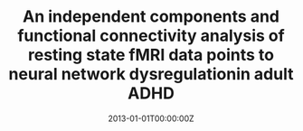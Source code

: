 ---
title: "An independent components and functional connectivity analysis of resting state fMRI data points to neural network dysregulationin adult ADHD"
authors:
- Elseline Hoekzema
- Susana Carmona
- J Antoni Ramos Quiroga
- Vanesa Richarte Fernández
- Rosa Bosch
- Juan Carlos Soliva
- Mariana Rovira
- Antonio Bulbena
- Adolf Tobeña
- Miguel Casas
- Óscar Vilarroya
date: "2013-01-01T00:00:00Z"
doi: ""
publishDate: "2013-01-01T00:00:00Z"
publication_types: ["2"]
publication: "In *Human Brain Mapping*"
tags:
- Others
featured: false
links:
- name: Link
  url: https://pubmed.ncbi.nlm.nih.gov/23417778/
---